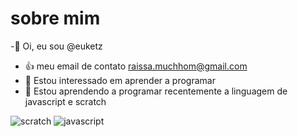 # sobre mim 
-👋 Oi, eu sou @euketz
- :+1: meu email de contato raissa.muchhom@gmail.com
- 👀 Estou interessado em aprender a programar  
- 🌱 Estou aprendendo a programar recentemente a linguagem de javascript e scratch

![scratch](https://img.shields.io/badge/Scratch-4D97FF?style=for-the-badge&logo=Scratch&logoColor=white)
![javascript](https://img.shields.io/badge/JavaScript-323330?style=for-the-badge&logo=javascript&logoColor=F7DF1E)
